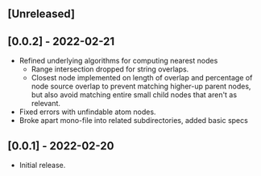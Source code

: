 ## [Unreleased]

## [0.0.2] - 2022-02-21

- Refined underlying algorithms for computing nearest nodes
  - Range intersection dropped for string overlaps.
  - Closest node implemented on length of overlap and percentage of node source
    overlap to prevent matching higher-up parent nodes, but also avoid matching
    entire small child nodes that aren't as relevant.
- Fixed errors with unfindable atom nodes.
- Broke apart mono-file into related subdirectories, added basic specs

## [0.0.1] - 2022-02-20

- Initial release.
